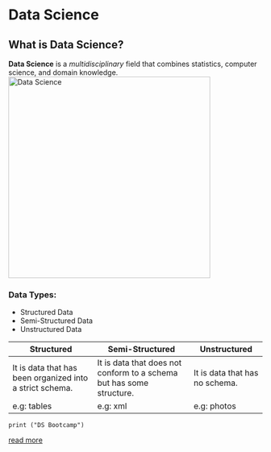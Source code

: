 # Data Science
## What is Data Science?

**Data Science** is a *multidisciplinary* field that combines statistics, computer science, and domain knowledge.
<img src="DS.png" alt="Data Science" height="400" width="400"/>
### Data Types:
- Structured Data
- Semi-Structured Data
- Unstructured Data

| Structured                                                | Semi-Structured                                                       | Unstructured                   |
|-----------------------------------------------------------|-----------------------------------------------------------------------|--------------------------------|
| It is data that has been organized into a strict  schema. | It is data that does not conform to a schema but has  some structure. | It is data that has no schema. |
| e.g: tables                                               | e.g: xml                                                              | e.g: photos                    |

`print ("DS Bootcamp")`

[read more](https://en.wikipedia.org/wiki/Data_science)
